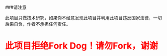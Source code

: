 ###请注意

此项目只做技术研究，如果你不经意发现此项目并利用此项目违反国家法律，一切后果自负，作者不承担任何责任。

<h1 style="color:red">此项目拒绝Fork Dog！请勿Fork，谢谢</h1>